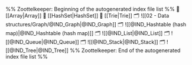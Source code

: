 %% Zoottelkeeper: Beginning of the autogenerated index file list  %%
📄 [[Array|Array]]
📄 [[HashSet|HashSet]]
📄 [[Trie|Trie]]
🗂️ ![[02 - Data structures/Graph/@IND_Graph|@IND_Graph]]
🗂️ ![[@IND_Hashtable (hash map)|@IND_Hashtable (hash map)]]
🗂️ ![[@IND_List|@IND_List]]
🗂️ ![[@IND_Queue|@IND_Queue]]
🗂️ ![[@IND_Stack|@IND_Stack]]
🗂️ ![[@IND_Tree|@IND_Tree]]
%% Zoottelkeeper: End of the autogenerated index file list  %%
